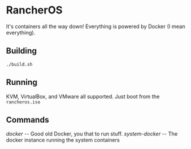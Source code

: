 # RancherOS

It's containers all the way down!  Everything is powered by Docker (I mean everything).

## Building

    ./build.sh

## Running

KVM, VirtualBox, and VMware all supported.  Just boot from the `rancheros.iso`

## Commands

*docker* -- Good old Docker, you that to run stuff.
*system-docker* -- The docker instance running the system containers
